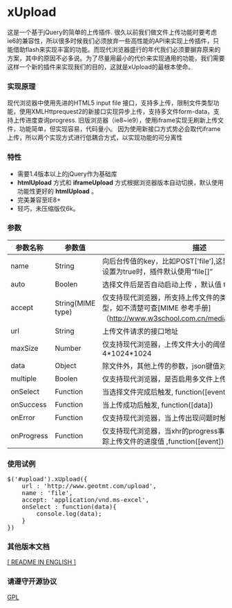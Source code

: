 # xUpload
这是一个基于jQuery的简单的上传插件.
很久以前我们做文件上传功能时要考虑ie6的兼容性，所以很多时候我们必须放弃一些高性能的API来实现上传插件，只能借助flash来实现丰富的功能。而现代浏览器盛行的年代我们必须要摒弃原来的方案，其中的原因不必多说。为了尽量用最小的代价来实现通用的功能，我们需要这样一个新的插件来实现我们的目的，这就是xUpload的最根本使命。

### 实现原理
现代浏览器中使用先进的HTML5 input file 接口，支持多上传，限制文件类型功能，使用XMLHttprequest2的新接口实现异步上传，支持多文件form-data，支持上传进度查询progress.
旧版浏览器（ie8~ie9），使用iframe实现无刷新上传文件，功能简单，但实现容易，代码量小。
因为使用新接口方式势必会取代iframe上传，所以两个实现方式进行低耦合方式，以实现功能的可分离性

### 特性
* 需要1.4版本以上的jQuery作为基础库
* __htmlUpload__ 方式和 __iframeUpload__  方式根据浏览器版本自动切换，默认使用功能性更好的 __htmlUpload__ 。
* 完美兼容至IE8+
* 轻巧，未压缩版仅6k。

### 参数
参数名称     |    参数值     |    描述
----------------|----------------|----
name           | String          |  向后台传值的key，比如POST['file'],这里边的file，当multiple设置为true时，插件默认使用“file[]” 
auto             | Boolen        |  选择文件后是否自动启动上传  ，默认值 true
accept         | String(MIME type)  | 仅支持现代浏览器，所支持上传文件的类型，标准的MIME类型，如不清楚可查[MIME 参考手册]（http://www.w3school.com.cn/media/media_mimeref.asp)
url                | String          | 上传文件请求的接口地址
maxSize      | Number       | 仅支持现代浏览器，上传文件大小的阈值, 默认值 4\*1024\*1024
data             | Object         | 除文件外，其他上传的参数，json键值对的格式
multiple        | Boolen        | 仅支持现代浏览器，是否启用多文件上传，默认值 false
onSelect      |  Function     | 当选择文件完成后触发, function([event],[files])
onSuccess  | Function      | 当上传成功后触发, function([data])
onError        | Function      | 仅支持现代浏览器，当上传出现问题时触发,function([error])
onProgress  | Function      | 仅支持现代浏览器，当xhr的progress事件触发时触发，用于跟踪上传文件的进度值 ,function([event])

### 使用试例
<pre>
$('#upload').xUpload({
	url : 'http://www.geotmt.com/upload',
    name : 'file',
    accept: 'application/vnd.ms-excel',
    onSelect : function(data){
    	console.log(data);
    }
})
</pre>

### 其他版本文档
[ [ README IN ENGLISH ] ](https://github.com/ShangXinbo/xUpload)

### 请遵守开源协议
[GPL](https://github.com/ShangXinbo/xUpload/blob/master/LICENSE)
